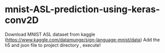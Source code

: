 # mnist-ASL-prediction-using-keras-conv2D
Download MNIST ASL dataset from kaggle (https://www.kaggle.com/datamunge/sign-language-mnist/data)
Add the h5 and json file to project directory 
, execute!
